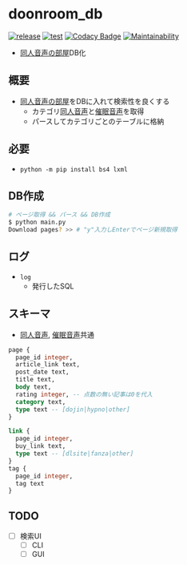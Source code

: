 # doonroom_db

[![release]](https://github.com/eggplants/doonroom_db/actions?query=workflow%3Arelease) [![test]](https://github.com/eggplants/doonroom_db/actions?query=workflow%3Atest) [![Codacy Badge]](https://www.codacy.com/manual/eggplants/doonroom_db?utm_source=github.com&amp;utm_medium=referral&amp;utm_content=eggplants/doonroom_db&amp;utm_campaign=Badge_Grade) [![Maintainability]](https://codeclimate.com/github/eggplants/doonroom_db/maintainability)

* [同人音声の部屋]DB化

## 概要

* [同人音声の部屋]をDBに入れて検索性を良くする
  * カテゴリ[同人音声]と[催眠音声]を取得
  * パースしてカテゴリごとのテーブルに格納

## 必要

* `python -m pip install bs4 lxml`

## DB作成

```bash
# ページ取得 && パース && DB作成
$ python main.py
Download pages? >> # "y"入力しEnterでページ新規取得
```

## ログ

* `log`
  * 発行したSQL

## スキーマ

* [同人音声], [催眠音声]共通

```sql
page {
  page_id integer,
  article_link text,
  post_date text,
  title text,
  body text,
  rating integer, -- 点数の無い記事は0を代入
  category text,
  type text -- [dojin|hypno|other]
}

link {
  page_id integer,
  buy_link text,
  type text -- [dlsite|fanza|other]
}
tag {
  page_id integer,
  tag text
}
```

## TODO

* [ ] 検索UI
  * [ ] CLI
  * [ ] GUI

[Maintainability]: https://api.codeclimate.com/v1/badges/aa5bc7bb4dbc9209ab8e/maintainability

[Codacy Badge]: https://app.codacy.com/project/badge/Grade/26640885e35e482883b3119ef2fb6380

[test]: https://github.com/eggplants/doonroom_db/workflows/test/badge.svg

[release]: https://github.com/eggplants/doonroom_db/workflows/release/badge.svg

[同人音声の部屋]: http://doonroom.blog.jp/

[同人音声]: http://doonroom.blog.jp/archives/cat_966405.html

[催眠音声]: http://doonroom.blog.jp/archives/cat_966995.html

